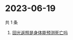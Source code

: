 # 2023-06-19

共 1 条

<!-- BEGIN -->
<!-- 最后更新时间 Mon Jun 19 2023 02:13:48 GMT+0800 (China Standard Time) -->

1. [回光返照是身体能预测死亡吗](https://www.zhihu.com/search?q=回光返照是身体能预测死亡吗)

<!-- END -->
